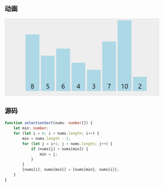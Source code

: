 ## 动画

![](./assets/1668147813-LKduqb-3.gif)

## 源码

```typescript
function selectionSort(nums: number[]) {
    let min: number;
    for (let i = 0; i < nums.length; i++) {
        min = nums.length - 1;
        for (let j = i+1; j < nums.length; j++) {
            if (nums[j] < nums[min]) {
                min = j;
            }
        }
        [nums[i], nums[min]] = [nums[min], nums[i]];
    }
}
```



